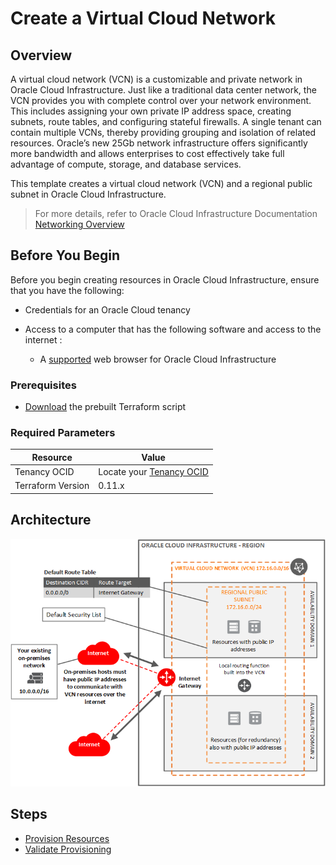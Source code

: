# Create a Virtual Cloud Network

## Overview

A virtual cloud network (VCN) is a customizable and private network in Oracle Cloud Infrastructure. Just like a traditional data center network, the VCN provides you with complete control over your network environment. This includes assigning your own private IP address space, creating subnets, route tables, and configuring stateful firewalls. A single tenant can contain multiple VCNs, thereby providing grouping and isolation of related resources. Oracle’s new 25Gb network infrastructure offers significantly more bandwidth and allows enterprises to cost effectively take full advantage of compute, storage, and database services.

This template creates a virtual cloud network (VCN) and a regional public subnet in Oracle Cloud Infrastructure.

> For more details, refer to Oracle Cloud Infrastructure Documentation [Networking Overview](https://docs.cloud.oracle.com/en-us/iaas/Content/Network/Concepts/overview.htm)

## Before You Begin

Before you begin creating resources in Oracle Cloud Infrastructure, ensure that you have the following:

* Credentials for an Oracle Cloud tenancy

* Access to a computer that has the following software and access to the internet :

    * A [supported](https://docs.oracle.com/en/cloud/get-started/subscriptions-cloud/csgsg/web-browser-requirements.html) web browser for Oracle Cloud Infrastructure

### Prerequisites

* [Download](./scripts/terraform/resmgr/vcn.zip) the prebuilt Terraform script

### Required Parameters

| Resource       | Value |
|----------------|-------|
|Tenancy OCID    |Locate your [Tenancy OCID](https://docs.cloud.oracle.com/en-us/iaas/Content/General/Concepts/identifiers.htm)|
|Terraform Version | 0.11.x|

## Architecture

![](./about-this/images/oci-vcn.png)

## Steps

- [Provision Resources](?lab=provision-resources)
- [Validate Provisioning](?lab=validate-provisioning)
